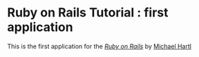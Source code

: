 # Ruby on Rails Tutorial : first application

This is the first application for the [*Ruby on Rails*](http://railstutorial.org/) by [Michael Hartl](http://michaelhartl.com)

